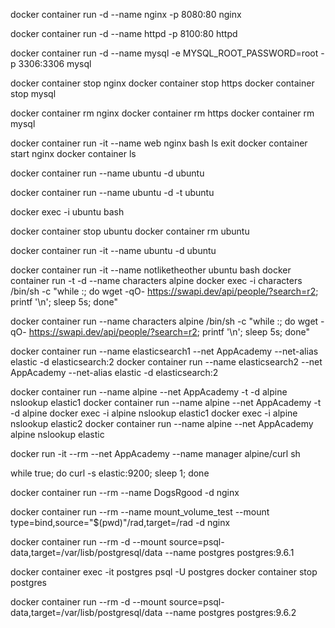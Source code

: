 docker container run -d --name nginx -p 8080:80 nginx

docker container run -d --name httpd -p 8100:80 httpd

docker container run -d --name mysql -e MYSQL_ROOT_PASSWORD=root -p 3306:3306 mysql

docker container stop nginx
docker container stop https
docker container stop mysql

docker container rm nginx
docker container rm https
docker container rm mysql

docker container run -it --name web nginx bash
ls
exit
docker container start nginx
docker container ls

docker container run --name ubuntu -d ubuntu

docker container run --name ubuntu -d -t ubuntu

docker exec -i ubuntu bash

docker container stop ubuntu
docker container rm ubuntu

docker container run -it --name ubuntu -d ubuntu

docker container run -it --name notliketheother ubuntu bash
docker container run -t -d --name characters alpine
docker exec -i characters /bin/sh -c "while :; do wget -qO- https://swapi.dev/api/people/?search=r2; printf '\n'; sleep 5s; done"

docker container run --name characters alpine /bin/sh -c "while :; do wget -qO- https://swapi.dev/api/people/?search=r2; printf '\n'; sleep 5s; done"

docker container run --name elasticsearch1 --net AppAcademy --net-alias elastic -d elasticsearch:2
docker container run --name elasticsearch2 --net AppAcademy --net-alias elastic -d elasticsearch:2

docker container run --name alpine --net AppAcademy -t -d alpine nslookup elastic1
docker container run --name alpine --net AppAcademy -t -d alpine
docker exec -i alpine nslookup elastic1
docker exec -i alpine nslookup elastic2
docker container run --name alpine --net AppAcademy alpine nslookup elastic

docker run -it --rm --net AppAcademy --name manager alpine/curl sh

while true; do curl -s elastic:9200; sleep 1; done

docker container run --rm --name DogsRgood -d nginx

docker container run --rm --name mount_volume_test --mount type=bind,source="$(pwd)"/rad,target=/rad -d nginx

docker container run --rm -d --mount source=psql-data,target=/var/lisb/postgresql/data --name postgres postgres:9.6.1

docker container exec -it postgres psql -U postgres
docker container stop postgres

docker container run --rm -d --mount source=psql-data,target=/var/lisb/postgresql/data --name postgres postgres:9.6.2
